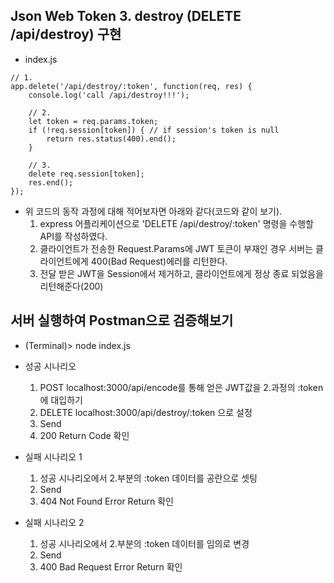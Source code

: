 ## Json Web Token 3. destroy (DELETE /api/destroy) 구현
* index.js  

~~~
// 1.
app.delete('/api/destroy/:token', function(req, res) {
    console.log('call /api/destroy!!!');

    // 2.
    let token = req.params.token;
    if (!req.session[token]) { // if session's token is null
        return res.status(400).end();
    }

    // 3.
    delete req.session[token];
    res.end();
});
~~~
  
* 위 코드의 동작 과정에 대해 적어보자면 아래와 같다(코드와 같이 보기).  
	1. express 어플리케이션으로 'DELETE /api/destroy/:token' 명령을 수행할 API를 작성하였다.  
    2. 클라이언트가 전송한 Request.Params에 JWT 토큰이 부재인 경우 서버는 클라이언트에게 400(Bad Request)에러를 리턴한다.  
    3. 전달 받은 JWT을 Session에서 제거하고, 클라이언트에게 정상 종료 되었음을 리턴해준다(200)  
  
## 서버 실행하여 Postman으로 검증해보기
* (Terminal)> node index.js  
* 성공 시나리오
    1. POST localhost:3000/api/encode를 통해 얻은 JWT값을 2.과정의 :token에 대입하기  
    2. DELETE localhost:3000/api/destroy/:token 으로 설정  
    3. Send  
    4. 200 Return Code 확인  
  
* 실패 시나리오 1
    1. 성공 시나리오에서 2.부분의 :token 데이터를 공란으로 셋팅  
    2. Send  
    3. 404 Not Found Error Return 확인  
  
* 실패 시나리오 2
    1. 성공 시나리오에서 2.부분의 :token 데이터를 임의로 변경  
    2. Send  
    3. 400 Bad Request Error Return 확인  
  